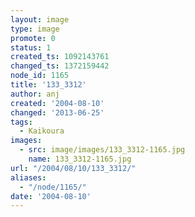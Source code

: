 ```yaml
---
layout: image
type: image
promote: 0
status: 1
created_ts: 1092143761
changed_ts: 1372159442
node_id: 1165
title: '133_3312'
author: anj
created: '2004-08-10'
changed: '2013-06-25'
tags:
  - Kaikoura
images:
  - src: image/images/133_3312-1165.jpg
    name: 133_3312-1165.jpg
url: "/2004/08/10/133_3312/"
aliases:
  - "/node/1165/"
date: '2004-08-10'
---
```


